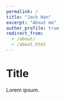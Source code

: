 ```yaml
---
permalink: /
title: "Jack Han"
excerpt: "About me"
author_profile: true
redirect_from: 
  - /about/
  - /about.html
---
```


Title
======
Lorem ipsum.
